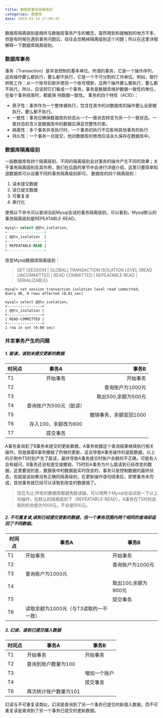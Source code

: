 ```yaml
---
title: 数据库事务隔离级别
categories: 数据库
date: 2019-03-14 17:09:43
---
```


数据库隔离级别是相伴与数据库事务产生的概念，虽然用到和接触到的地方不多，但是有时候在遇到事务问题后，往往会忽略掉隔离级别这个问题；所以在这里详细解释一下数据库隔离级别。

### 数据库事务
事务（Transaction）是并发控制的基本单位。所谓的事务，它是一个操作序列，这些操作要么都执行，要么都不执行，它是一个不可分割的工作单位。例如，银行转账工作：从一个账号扣款并使另一个账号增款，这两个操作要么都执行，要么都不执行。所以，应该把它们看成一个事务。事务是数据库维护数据一致性的单位，在每个事务结束时，都能保 持数据一致性。
事务的四个特性（ACID）：
* 原子性：事务作为一个整体被执行，包含在其中的对数据库的操作要么全部被执行，要么都不执行。
* 一致性：事务应确保数据库的状态从一个一致状态转变为另一个一致状态。一致状态的含义是数据库中的数据应满足完整性约束。
* 隔离性：多个事务并发执行时，一个事务的执行不应影响其他事务的执行
* 持久性：一个事务一旦提交，他对数据库的修改应该永久保存在数据库中。

### 数据库隔离级别
一般数据库有四个隔离级别，不同的隔离级别会对事务的操作产生不同的效果；关于事务隔离级别及其作用，我们在后面的章节中会进行详细介绍，这里只要简单知道数据库可以设置不同的事务隔离级别即可。
数据库的四个隔离级别：
1. 读未提交数据
2. 读已提交数据
3. 可重复读
4. 串行化

使用以下命令可以查询当前Mysql会话的事务隔离级别，可以看到，Mysql默认的事务隔离级别是REPEATABLE-READ。
```SQL
mysql> select @@tx_isolation;
+-----------------+
| @@tx_isolation  |
+-----------------+
| REPEATABLE-READ |
+-----------------+
```
改变Mysql数据库隔离级别：
> SET [SESSION | GLOBAL] TRANSACTION ISOLATION LEVEL {READ UNCOMMITTED | READ COMMITTED | REPEATABLE READ | SERIALIZABLE}

```
mysql> set session transaction isolation level read committed;
Query OK, 0 rows affected (0.02 sec)

mysql> select @@tx_isolation;
+----------------+
| @@tx_isolation |
+----------------+
| READ-COMMITTED |
+----------------+
1 row in set (0.00 sec)
```
### 并发事务产生的问题
##### 1. 脏读，读到未提交更新的数据
|时间点|事务A|事务B|
|:---|:---:|---:|
|T1|开始事务|开始事务|
|T2||查询账户为1000元|
|T3||取出500,余额为500元|
|T4|查询账户为500元（脏读）||
|T5||撤销事务，余额变回1000|
|T6|存入100，余额改为600||
|T7|提交事务|||
A事务查询到了B事务未提交的更新数据，A事务依据这个查询结果继续执行相关操作。但是接着B事务撤销了所做的更新，这会导致A事务操作的是脏数据，以上的示例中T5时刻产生了脏读，最终导致A事务提交时账户余额的不正确，可能有人会有疑问，B事务还没有提交或撤销，T5时刻A事务为什么能读到已经改变的数据，这里要说的是，数据表中的数据是实时改变的，事务只是控制数据的最终状态，也就是说如果没有正确的隔离级别，在更新操作语句结束后，即使事务未完成，其他事务就已经可以读取到改变的数据值了。
>现在为止:所有的数据库都避免脏读操，可以用两个Mysql会话试验一下以上的操作，在默认的隔离级别下（REPEATABLE-READ），A事务在T5时刻读取到的余额为1000元，不会是500元。

##### 2. 不可重复读,读到已经提交更新的数据，但一个事务范围内两个相同的查询却返回了不同数据。

|时间点|事务A|事务B|
|---|---|---|
|T1|开始事务|开始事务|
|T2||查询账户为1000元|
|T3|查询账户为1000元||
|T4||取出100,余额为900元|
|T5||提交事务|
|T6|读取余额为1000元（与T3读取的一不一致）||

##### 3. 幻读，读到已提交插入数据

|时间点|事务A|事务B|
|---|---|---|
|T1|开始事务|开始事务|
|T2|查询到账户数量为100||
|T3||增加一个账户|
|T4||提交事务|
|T6|再次统计账户数量为101|||

幻读与不可重复读类似，幻读是查询到了另一个事务已提交的新插入数据，而不可重复读是查询到了另一个事务已提交的更新数据。
